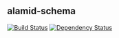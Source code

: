 ## alamid-schema

[![Build Status](https://secure.travis-ci.org/peerigon/alamid-schema.png?branch=master)](https://travis-ci.org/peerigon/alamid-schema)
[![Dependency Status](https://david-dm.org/peerigon/alamid-schema/status.png)](https://david-dm.org/peerigon/alamid-schema)

